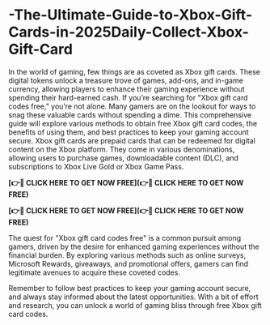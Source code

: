 # -The-Ultimate-Guide-to-Xbox-Gift-Cards-in-2025Daily-Collect-Xbox-Gift-Card
In the world of gaming, few things are as coveted as Xbox gift cards. These digital tokens unlock a treasure trove of games, add-ons, and in-game currency, allowing players to enhance their gaming experience without spending their hard-earned cash. If you’re searching for "Xbox gift card codes free," you’re not alone. Many gamers are on the lookout for ways to snag these valuable cards without spending a dime. This comprehensive guide will explore various methods to obtain free Xbox gift card codes, the benefits of using them, and best practices to keep your gaming account secure.
Xbox gift cards are prepaid cards that can be redeemed for digital content on the Xbox platform. They come in various denominations, allowing users to purchase games, downloadable content (DLC), and subscriptions to Xbox Live Gold or Xbox Game Pass.

**[👉🎁 CLICK HERE TO GET NOW FREE](👉🎁 CLICK HERE TO GET NOW FREE)**

**[👉🎁 CLICK HERE TO GET NOW FREE](👉🎁 CLICK HERE TO GET NOW FREE)**

The quest for "Xbox gift card codes free" is a common pursuit among gamers, driven by the desire for enhanced gaming experiences without the financial burden. By exploring various methods such as online surveys, Microsoft Rewards, giveaways, and promotional offers, gamers can find legitimate avenues to acquire these coveted codes.

Remember to follow best practices to keep your gaming account secure, and always stay informed about the latest opportunities. With a bit of effort and research, you can unlock a world of gaming bliss through free Xbox gift card codes.
